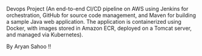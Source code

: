 Devops Project (An end-to-end CI/CD pipeline on AWS using Jenkins for orchestration, GitHub for source code management, and Maven for building a sample Java web application. The application is containerized using Docker, with images stored in Amazon ECR, deployed on a Tomcat server, and managed via Kubernetes).

By Aryan Sahoo
!!
